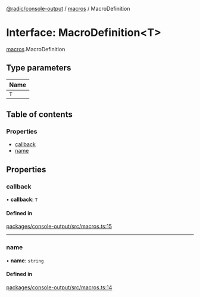 [@radic/console-output](../README.md) / [macros](../modules/macros.md) / MacroDefinition

# Interface: MacroDefinition<T\>

[macros](../modules/macros.md).MacroDefinition

## Type parameters

| Name |
| :------ |
| `T` |

## Table of contents

### Properties

- [callback](macros.MacroDefinition.md#callback)
- [name](macros.MacroDefinition.md#name)

## Properties

### callback

• **callback**: `T`

#### Defined in

[packages/console-output/src/macros.ts:15](https://github.com/robinradic/npm-console/blob/10cb77f/packages/console-output/src/macros.ts#L15)

___

### name

• **name**: `string`

#### Defined in

[packages/console-output/src/macros.ts:14](https://github.com/robinradic/npm-console/blob/10cb77f/packages/console-output/src/macros.ts#L14)
